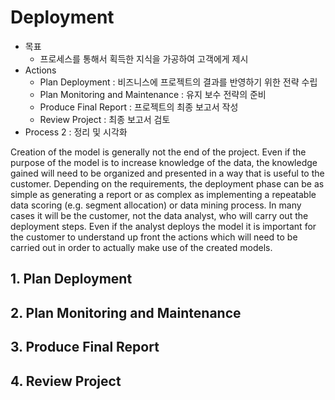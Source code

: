 # Deployment
* 목표
	* 프로세스를 통해서 획득한 지식을 가공하여 고객에게 제시
* Actions
	* Plan Deployment : 비즈니스에 프로젝트의 결과를 반영하기 위한 전략 수립
	* Plan Monitoring and Maintenance : 유지 보수 전략의 준비
	* Produce Final Report : 프로젝트의 최종 보고서 작성
	* Review Project : 최종 보고서 검토
* Process 2 : 정리 및 시각화


Creation of the model is generally not the end of the project. Even if the purpose of the model is to increase knowledge of the data, the knowledge gained will need to be organized and presented in a way that is useful to the customer. Depending on the requirements, the deployment phase can be as simple as generating a report or as complex as implementing a repeatable data scoring (e.g. segment allocation) or data mining process. In many cases it will be the customer, not the data analyst, who will carry out the deployment steps. Even if the analyst deploys the model it is important for the customer to understand up front the actions which will need to be carried out in order to actually make use of the created models.

## 1. Plan Deployment

## 2. Plan Monitoring and Maintenance

## 3. Produce Final Report 


## 4. Review Project 

